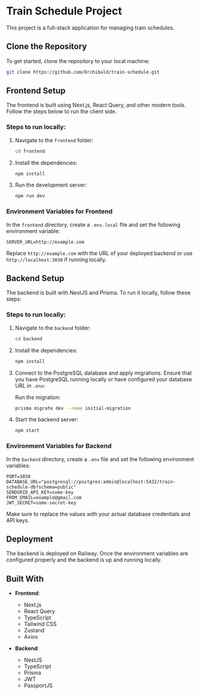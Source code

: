 # Train Schedule Project

This project is a full-stack application for managing train schedules.

## Clone the Repository

To get started, clone the repository to your local machine:

```bash
git clone https://github.com/Orchibald/train-schedule.git
```

## Frontend Setup

The frontend is built using Next.js, React Query, and other modern tools. Follow the steps below to run the client side.

### Steps to run locally:

1. Navigate to the `frontend` folder:
   ```bash
   cd frontend
   ```

2. Install the dependencies:
   ```bash
   npm install
   ```

3. Run the development server:
   ```bash
   npm run dev
   ```

### Environment Variables for Frontend

In the `frontend` directory, create a `.env.local` file and set the following environment variable:

```env
SERVER_URL=http://example.com
```

Replace `http://example.com` with the URL of your deployed backend or use `http://localhost:3030` if running locally.

## Backend Setup

The backend is built with NestJS and Prisma. To run it locally, follow these steps:

### Steps to run locally:

1. Navigate to the `backend` folder:
   ```bash
   cd backend
   ```

2. Install the dependencies:
   ```bash
   npm install
   ```

3. Connect to the PostgreSQL database and apply migrations. Ensure that you have PostgreSQL running locally or have configured your database URL in `.env`:

   Run the migration:
   ```bash
   prisma migrate dev --name initial-migration
   ```

4. Start the backend server:
   ```bash
   npm start
   ```

### Environment Variables for Backend

In the `backend` directory, create a `.env` file and set the following environment variables:

```env
PORT=3030
DATABASE_URL="postgresql://postgres:admin@localhost:5432/train-schedule-db?schema=public"
SENDGRID_API_KEY=some-key
FROM_EMAIL=example@gmail.com
JWT_SECRET=some-secret-key
```

Make sure to replace the values with your actual database credentials and API keys.

## Deployment

The backend is deployed on Railway. Once the environment variables are configured properly and the backend is up and running locally.

## Built With

- **Frontend**:
  - Next.js
  - React Query
  - TypeScript
  - Tailwind CSS
  - Zustand
  - Axios

- **Backend**:
  - NestJS
  - TypeScript
  - Prisma
  - JWT
  - PassportJS

